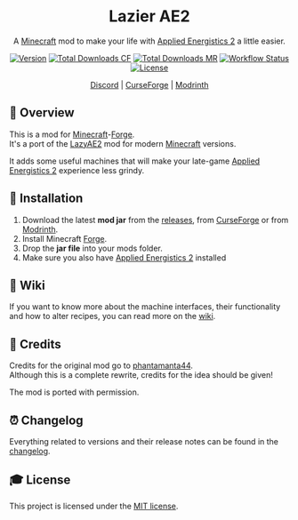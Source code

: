 <div align="center">
<h1>Lazier AE2</h1>

A [Minecraft] mod to make your life with [Applied Energistics 2][ae2] a little easier.

[![Version][version_badge]][version_link]
[![Total Downloads CF][total_downloads_cf_badge]][curseforge]
[![Total Downloads MR][total_downloads_mr_badge]][modrinth]
[![Workflow Status][workflow_status_badge]][workflow_status_link]
[![License][license_badge]][license]

[Discord] | [CurseForge] | [Modrinth]

</div>

## **📑 Overview**
This is a mod for [Minecraft]-[Forge].<br>
It's a port of the [LazyAE2] mod for modern [Minecraft] versions.

It adds some useful machines that will make your late-game [Applied Energistics 2][ae2] experience less grindy.


## **🔧 Installation**
1. Download the latest **mod jar** from the [releases], from [CurseForge] or from [Modrinth].
2. Install Minecraft [Forge].
3. Drop the **jar file** into your mods folder.
4. Make sure you also have [Applied Energistics 2][ae2] installed


## **📖 Wiki**
If you want to know more about the machine interfaces, their functionality and how to alter
recipes, you can read more on the [wiki].


## **💚 Credits**
Credits for the original mod go to [phantamanta44][author].<br>
Although this is a complete rewrite, credits for the idea should be given!

The mod is ported with permission.


## **⏰ Changelog**
Everything related to versions and their release notes can be found in the [changelog].


## **🎓 License**
This project is licensed under the [MIT license][license].


<!-- Badges -->
[version_badge]: https://img.shields.io/github/v/release/AlmostReliable/lazierae2-forge?include_prereleases&style=flat-square
[version_link]: https://github.com/AlmostReliable/lazierae2-forge/releases/latest
[total_downloads_cf_badge]: http://cf.way2muchnoise.eu/full_489843.svg?badge_style=flat
[total_downloads_mr_badge]: https://img.shields.io/badge/dynamic/json?style=flat-square&color=5da545&label=modrinth&query=downloads&url=https://api.modrinth.com/api/v1/mod/7mmL0PW9
[workflow_status_badge]: https://img.shields.io/github/workflow/status/AlmostReliable/lazierae2-forge/Build?style=flat-square
[workflow_status_link]: https://github.com/AlmostReliable/lazierae2-forge/actions
[license_badge]: https://img.shields.io/github/license/AlmostReliable/lazierae2-forge?style=flat-square

<!-- Links -->
[minecraft]: https://www.minecraft.net/
[ae2]: https://www.curseforge.com/minecraft/mc-mods/applied-energistics-2
[discord]: https://discord.com/invite/ThFnwZCyYY
[curseforge]: https://www.curseforge.com/minecraft/mc-mods/lazierae2
[modrinth]: https://modrinth.com/mod/lazierae2
[forge]: http://files.minecraftforge.net/
[lazyae2]: https://www.curseforge.com/minecraft/mc-mods/lazy-ae2
[releases]: https://github.com/AlmostReliable/lazierae2-forge/releases
[wiki]: https://github.com/AlmostReliable/lazierae2-forge/wiki
[author]: https://github.com/phantamanta44
[changelog]: CHANGELOG.md
[license]: LICENSE
